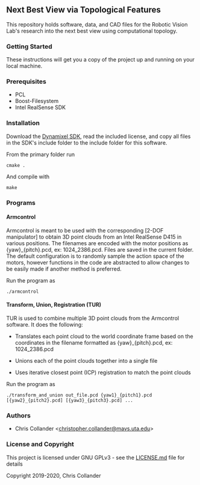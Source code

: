 ## Next Best View via Topological Features

This repository holds software, data, and CAD files for the Robotic Vision Lab's research into the next best view using computational topology.

### Getting Started

These instructions will get you a copy of the project up and running on your local machine.

### Prerequisites

* PCL
* Boost-Filesystem
* Intel RealSense SDK

### Installation

Download the [Dynamixel SDK](https://github.com/ROBOTIS-GIT/DynamixelSDK/tree/master/c%2B%2B/include/dynamixel_sdk), read the included license, and copy all files in the SDK's include folder to the include folder for this software.

From the primary folder run

```
cmake .
```

And compile with

```
make
```

### Programs

#### Armcontrol

Armcontrol is meant to be used with the corresponding [2-DOF manipulator] to obtain 3D point clouds from an Intel RealSense D415 in various positions. The filenames are encoded with the motor positions as {yaw}_{pitch}.pcd, ex: 1024_2386.pcd. Files are saved in the current folder. The default configuration is to randomly sample the action space of the motors, however functions in the code are abstracted to allow changes to be easily made if another method is preferred.

Run the program as 

```
./armcontrol
```

#### Transform, Union, Registration (TUR)

TUR is used to combine multiple 3D point clouds from the Armcontrol software. It does the following:

* Translates each point cloud to the world coordinate frame based on the coordinates in the filename formatted as {yaw}_{pitch}.pcd, ex: 1024_2386.pcd

* Unions each of the point clouds together into a single file

* Uses iterative closest point (ICP) registration to match the point clouds

Run the program as

```
./transform_and_union out_file.pcd {yaw1}_{pitch1}.pcd [{yaw2}_{pitch2}.pcd] [{yaw3}_{pitch3}.pcd] ...
```

### Authors

* Chris Collander &lt;christopher.collander@mavs.uta.edu&gt;

### License and Copyright

This project is licensed under GNU GPLv3 - see the [LICENSE.md](LICENSE.md) file for details

Copyright 2019-2020, Chris Collander
